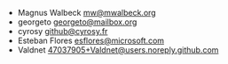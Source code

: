 -   Magnus Walbeck <mw@mwalbeck.org>
-   georgeto <georgeto@mailbox.org>
-   cyrosy <github@cyrosy.fr>
-   Esteban Flores <esflores@microsoft.com>
-   Valdnet <47037905+Valdnet@users.noreply.github.com>
